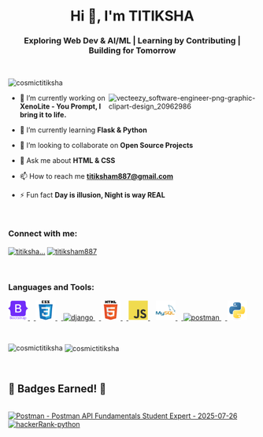 
<h1 align="center">Hi 👋, I'm TITIKSHA</h1>
<h3 align="center">Exploring Web Dev & AI/ML | Learning by Contributing | Building for Tomorrow</h3>
<br>





<p align="left"> <img src="https://komarev.com/ghpvc/?username=cosmictitiksha&label=Profile%20views&color=0e75b6&style=flat" alt="cosmictitiksha" /> </p>

<img align="right" width="300" alt="vecteezy_software-engineer-png-graphic-clipart-design_20962986" src="https://github.com/user-attachments/assets/edfa8755-6ebb-4dc2-b296-b2e428aab14e" />

- 🔭 I’m currently working on **XenoLite - You Prompt, I bring it to life.**

- 🌱 I’m currently learning **Flask & Python**

- 👯 I’m looking to collaborate on **Open Source Projects**

- 💬 Ask me about **HTML & CSS**

- 📫 How to reach me **titiksham887@gmail.com**

- ⚡ Fun fact **Day is illusion, Night is way REAL**



  <br>

<h3 align="left">Connect with me:</h3>
<p align="left">
<a href="https://linkedin.com/in/titiksha..." target="blank"><img align="center" src="https://raw.githubusercontent.com/rahuldkjain/github-profile-readme-generator/master/src/images/icons/Social/linked-in-alt.svg" alt="titiksha..." height="30" width="40" /></a>
<a href="https://www.hackerrank.com/titiksham887" target="blank"><img align="center" src="https://raw.githubusercontent.com/rahuldkjain/github-profile-readme-generator/master/src/images/icons/Social/hackerrank.svg" alt="titiksham887" height="30" width="40" /></a>
</p>

<br>

<h3 align="left">Languages and Tools:</h3>
<p align="left"> 
  <a href="https://getbootstrap.com" target="_blank" rel="noreferrer"> <img src="https://raw.githubusercontent.com/devicons/devicon/master/icons/bootstrap/bootstrap-plain-wordmark.svg" alt="bootstrap" width="40" height="40"/> </a>&nbsp;&nbsp;<a href="https://www.w3schools.com/css/" target="_blank" rel="noreferrer"> <img src="https://raw.githubusercontent.com/devicons/devicon/master/icons/css3/css3-original-wordmark.svg" alt="css3" width="40" height="40"/> </a>&nbsp;&nbsp;<a href="https://www.djangoproject.com/" target="_blank" rel="noreferrer"> <img src="https://cdn.worldvectorlogo.com/logos/django.svg" alt="django" width="40" height="40"/> </a>&nbsp;&nbsp;<a href="https://www.w3.org/html/" target="_blank" rel="noreferrer"> <img src="https://raw.githubusercontent.com/devicons/devicon/master/icons/html5/html5-original-wordmark.svg" alt="html5" width="40" height="40"/> </a>&nbsp;&nbsp;<a href="https://developer.mozilla.org/en-US/docs/Web/JavaScript" target="_blank" rel="noreferrer"> <img src="https://raw.githubusercontent.com/devicons/devicon/master/icons/javascript/javascript-original.svg" alt="javascript" width="40" height="40"/> </a>&nbsp;&nbsp;
  <a href="https://www.mysql.com/" target="_blank" rel="noreferrer"> <img src="https://raw.githubusercontent.com/devicons/devicon/master/icons/mysql/mysql-original-wordmark.svg" alt="mysql" width="40" height="40"/> </a>&nbsp;&nbsp;<a href="https://postman.com" target="_blank" rel="noreferrer"> <img src="https://www.vectorlogo.zone/logos/getpostman/getpostman-icon.svg" alt="postman" width="40" height="40"/> </a>&nbsp;&nbsp;<a href="https://www.python.org" target="_blank" rel="noreferrer"> <img src="https://raw.githubusercontent.com/devicons/devicon/master/icons/python/python-original.svg" alt="python" width="40" height="40"/> </a> </p>

<br>

<p><img align="left" src="https://github-readme-stats.vercel.app/api/top-langs?username=cosmictitiksha&show_icons=true&locale=en&layout=compact" alt="cosmictitiksha" /></p>


<p>&nbsp;<img align="center" src="https://github-readme-stats.vercel.app/api?username=cosmictitiksha&show_icons=true&locale=en" alt="cosmictitiksha" /></p>

<br>

<h2>&#x1F337;  Badges Earned!  &#x1F33A;</h2>
<br>
<a href="https://badgr.com/public/assertions/uRfRmKdZR0idzrqpqjv10g?identity__email=titiksham887@gmail.com"><img width="150" alt="Postman - Postman API Fundamentals Student Expert - 2025-07-26" src="https://github.com/user-attachments/assets/c257b119-0436-4469-a06c-52feedebac4c" /></a>
<a href="#"><img width="170" alt="hackerRank-python" src="https://github.com/user-attachments/assets/71449405-d5cc-4ccc-ba25-5a53b8ac68a6" />
</a>

